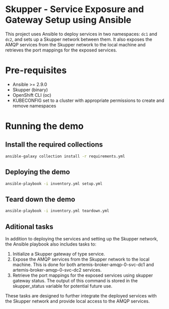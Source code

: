 # Skupper - Service Exposure and Gateway Setup using Ansible

This project uses Ansible to deploy services in two namespaces: `dc1` and `dc2`, and sets up a Skupper network between them. It also exposes the AMQP services from the Skupper network to the local machine and retrieves the port mappings for the exposed services.

# Pre-requisites

* Ansible >= 2.9.0
* Skupper (binary)
* OpenShift CLI (oc)
* KUBECONFIG set to a cluster with appropriate permissions to create and remove namespaces

# Running the demo

## Install the required collections

```bash
ansible-galaxy collection install -r requirements.yml
```

## Deploying the demo

  ```bash
  ansible-playbook -i inventory.yml setup.yml
  ```

## Teard  down the demo

  ```bash
  ansible-playbook -i inventory.yml teardown.yml
  ```

## Aditional tasks

In addition to deploying the services and setting up the Skupper network, the Ansible playbook also includes tasks to:

1. Initialize a Skupper gateway of type service.
2. Expose the AMQP services from the Skupper network to the local machine. This is done for both artemis-broker-amqp-0-svc-dc1 and artemis-broker-amqp-0-svc-dc2 services.
3. Retrieve the port mappings for the exposed services using skupper gateway status. The output of this command is stored in the skupper_status variable for potential future use.


These tasks are designed to further integrate the deployed services with the Skupper network and provide local access to the AMQP services.
